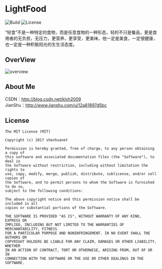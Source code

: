 # LightFood
![Build](https://img.shields.io/vso/build/larsbrinkhoff/953a34b9-5966-4923-a48a-c41874cfb5f5/1.svg)
![License](https://img.shields.io/packagist/l/doctrine/orm.svg)

“轻食”不是一种特定的食物，而是任意食物的一种形态，轻的不只是餐品，更是食用者的无负担，无压力，更营养，更享受，更美味，他一定是美食，一定很健康，也一定是一种积极阳光的⽣生活态度。

## OverView
![overview](https://github.com/shenhuanet/LightFood-android/blob/master/voerview.png)

## About Me
CSDN：http://blog.csdn.net/klxh2009<br>
JianShu：http://www.jianshu.com/u/12a81897d5bc

## License

    The MIT License (MIT)
    
    Copyright (c) 2017 shenhuanet
    
    Permission is hereby granted, free of charge, to any person obtaining a copy of
    this software and associated documentation files (the "Software"), to deal in
    the Software without restriction, including without limitation the rights to
    use, copy, modify, merge, publish, distribute, sublicense, and/or sell copies of
    the Software, and to permit persons to whom the Software is furnished to do so,
    subject to the following conditions:
    
    The above copyright notice and this permission notice shall be included in all
    copies or substantial portions of the Software.
    
    THE SOFTWARE IS PROVIDED "AS IS", WITHOUT WARRANTY OF ANY KIND, EXPRESS OR
    IMPLIED, INCLUDING BUT NOT LIMITED TO THE WARRANTIES OF MERCHANTABILITY, FITNESS
    FOR A PARTICULAR PURPOSE AND NONINFRINGEMENT. IN NO EVENT SHALL THE AUTHORS OR
    COPYRIGHT HOLDERS BE LIABLE FOR ANY CLAIM, DAMAGES OR OTHER LIABILITY, WHETHER
    IN AN ACTION OF CONTRACT, TORT OR OTHERWISE, ARISING FROM, OUT OF OR IN
    CONNECTION WITH THE SOFTWARE OR THE USE OR OTHER DEALINGS IN THE SOFTWARE.